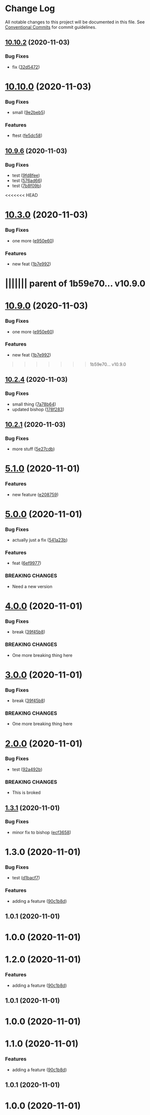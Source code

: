 # Change Log

All notable changes to this project will be documented in this file.
See [Conventional Commits](https://conventionalcommits.org) for commit guidelines.

## [10.10.2](https://github.com/andrewmtam/lerna-test/compare/v10.10.0...v10.10.2) (2020-11-03)


### Bug Fixes

* fix ([32d5472](https://github.com/andrewmtam/lerna-test/commit/32d5472166869d81545f48aae1f6100e809d5529))





# [10.10.0](https://github.com/andrewmtam/lerna-test/compare/v10.9.6...v10.10.0) (2020-11-03)


### Bug Fixes

* small ([9e2beb5](https://github.com/andrewmtam/lerna-test/commit/9e2beb5917a3582528b6ce2c4b5c1575c4df0e06))


### Features

* ftest ([fe5dc58](https://github.com/andrewmtam/lerna-test/commit/fe5dc585d0b94e859a519b653f7546165cfd60fc))





## [10.9.6](https://github.com/andrewmtam/lerna-test/compare/v10.3.0...v10.9.6) (2020-11-03)


### Bug Fixes

* test ([9fd8fee](https://github.com/andrewmtam/lerna-test/commit/9fd8fee8b721b6d60da667f778bc24ee7f4da6c7))
* test ([576ad66](https://github.com/andrewmtam/lerna-test/commit/576ad66bf18d6cddfbe66cadddc9355b63859bee))
* test ([7b8f09b](https://github.com/andrewmtam/lerna-test/commit/7b8f09be09bb10c8dbe6b10334a7ba9ecfa1fea5))





<<<<<<< HEAD
# [10.3.0](https://github.com/andrewmtam/lerna-test/compare/v10.2.4...v10.3.0) (2020-11-03)


### Bug Fixes

* one more ([e950e60](https://github.com/andrewmtam/lerna-test/commit/e950e60ca48bf8181a39a0165a490175b61503da))


### Features

* new feat ([1b7e992](https://github.com/andrewmtam/lerna-test/commit/1b7e992e52cff8cef9eb6bd1e91cf7182981a881))





||||||| parent of 1b59e70... v10.9.0
=======
# [10.9.0](https://github.com/andrewmtam/lerna-test/compare/v10.2.4...v10.9.0) (2020-11-03)


### Bug Fixes

* one more ([e950e60](https://github.com/andrewmtam/lerna-test/commit/e950e60ca48bf8181a39a0165a490175b61503da))


### Features

* new feat ([1b7e992](https://github.com/andrewmtam/lerna-test/commit/1b7e992e52cff8cef9eb6bd1e91cf7182981a881))





>>>>>>> 1b59e70... v10.9.0
## [10.2.4](https://github.com/andrewmtam/lerna-test/compare/v10.2.1...v10.2.4) (2020-11-03)


### Bug Fixes

* small thing ([7a78b64](https://github.com/andrewmtam/lerna-test/commit/7a78b6439544e099c1ad5c3c02ceb22d4d2b00cf))
* updated bishop ([178f283](https://github.com/andrewmtam/lerna-test/commit/178f283e0adc702756029e8f03aa078e3f045702))





## [10.2.1](https://github.com/andrewmtam/lerna-test/compare/v10.2.0...v10.2.1) (2020-11-03)


### Bug Fixes

* more stuff ([5e27cdb](https://github.com/andrewmtam/lerna-test/commit/5e27cdb4f2794b32b2a9d3dfe346e135a7b4d2a0))





# [5.1.0](https://github.com/andrewmtam/lerna-test/compare/lerna-test-bishop@5.0.0...lerna-test-bishop@5.1.0) (2020-11-01)


### Features

* new feature ([e208759](https://github.com/andrewmtam/lerna-test/commit/e2087598fcb81b598787429e2a3c287f3a94cc35))





# [5.0.0](https://github.com/andrewmtam/lerna-test/compare/lerna-test-bishop@4.0.0...lerna-test-bishop@5.0.0) (2020-11-01)


### Bug Fixes

* actually just a fix ([541a23b](https://github.com/andrewmtam/lerna-test/commit/541a23b30030378ff909268c78fa851ca8122df4))


### Features

* feat ([6ef9977](https://github.com/andrewmtam/lerna-test/commit/6ef9977e53ea6487b8426c35248460f03456c4c3))


### BREAKING CHANGES

* Need a new version





# [4.0.0](https://github.com/andrewmtam/lerna-test/compare/lerna-test-bishop@2.1.0...lerna-test-bishop@4.0.0) (2020-11-01)


### Bug Fixes

* break ([39f45b8](https://github.com/andrewmtam/lerna-test/commit/39f45b8280da9746b909e3e70ac19035349297cd))


### BREAKING CHANGES

* One more breaking thing here





# [3.0.0](https://github.com/andrewmtam/lerna-test/compare/lerna-test-bishop@2.0.0...lerna-test-bishop@3.0.0) (2020-11-01)


### Bug Fixes

* break ([39f45b8](https://github.com/andrewmtam/lerna-test/commit/39f45b8280da9746b909e3e70ac19035349297cd))


### BREAKING CHANGES

* One more breaking thing here





# [2.0.0](https://github.com/andrewmtam/lerna-test/compare/lerna-test-bishop@1.3.1...lerna-test-bishop@2.0.0) (2020-11-01)


### Bug Fixes

* test ([92a492b](https://github.com/andrewmtam/lerna-test/commit/92a492b11f885c50947079f3100bf0f114da6f71))


### BREAKING CHANGES

* This is broked





## [1.3.1](https://github.com/andrewmtam/lerna-test/compare/lerna-test-bishop@1.3.0...lerna-test-bishop@1.3.1) (2020-11-01)


### Bug Fixes

* minor fix to bishop ([ecf3658](https://github.com/andrewmtam/lerna-test/commit/ecf3658c0100fab6150b134e9792f5c915fdaf7a))





# 1.3.0 (2020-11-01)


### Bug Fixes

* test ([d1bacf7](https://github.com/andrewmtam/lerna-test/commit/d1bacf79a13c20d416d890295eb670a9c8ac5a08))


### Features

* adding a feature ([90c1b8d](https://github.com/andrewmtam/lerna-test/commit/90c1b8d096c21720d2b9d86bd74d29b7db97e130))



## 1.0.1 (2020-11-01)



# 1.0.0 (2020-11-01)





# 1.2.0 (2020-11-01)


### Features

* adding a feature ([90c1b8d](https://github.com/andrewmtam/lerna-test/commit/90c1b8d096c21720d2b9d86bd74d29b7db97e130))



## 1.0.1 (2020-11-01)



# 1.0.0 (2020-11-01)





# 1.1.0 (2020-11-01)


### Features

* adding a feature ([90c1b8d](https://github.com/andrewmtam/lerna-test/commit/90c1b8d096c21720d2b9d86bd74d29b7db97e130))



## 1.0.1 (2020-11-01)



# 1.0.0 (2020-11-01)
